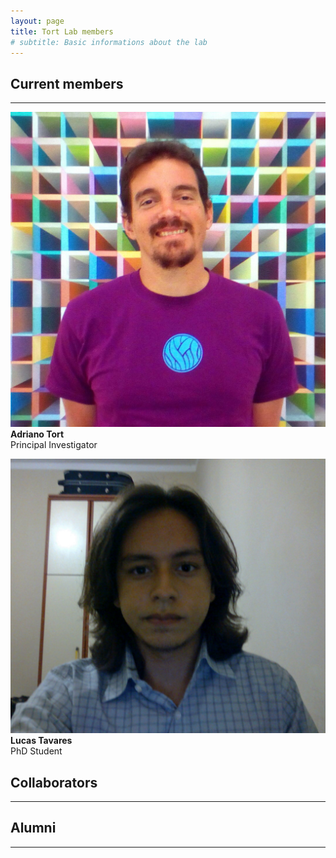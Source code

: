 ```yaml
---
layout: page
title: Tort Lab members
# subtitle: Basic informations about the lab
---
```


## Current members
---

![Adriano Tort](/assets/img/members/adrianotort.png)  
**Adriano Tort**  
Principal Investigator

![Lucas Tavares](/assets/img/members/lucastavares.png)  
**Lucas Tavares**  
PhD Student

## Collaborators
---

## Alumni
---


